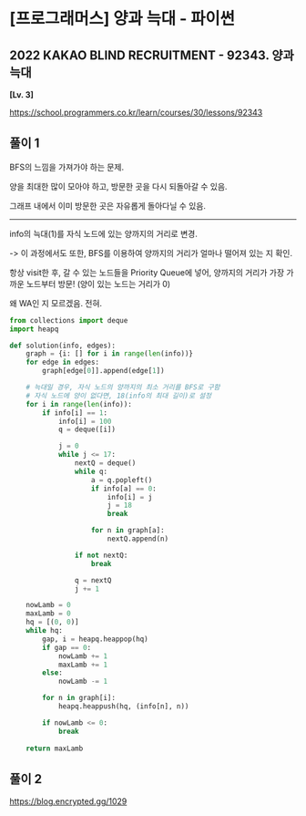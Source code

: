 # [프로그래머스] 양과 늑대 - 파이썬

## 2022 KAKAO BLIND RECRUITMENT - 92343. 양과 늑대

**[Lv. 3]**



https://school.programmers.co.kr/learn/courses/30/lessons/92343



## 풀이 1

BFS의 느낌을 가져가야 하는 문제.

양을 최대한 많이 모아야 하고, 방문한 곳을 다시 되돌아갈 수 있음.

그래프 내에서 이미 방문한 곳은 자유롭게 돌아다닐 수 있음.

---

info의 늑대(1)를 자식 노드에 있는 양까지의 거리로 변경.

-> 이 과정에서도 또한, BFS를 이용하여 양까지의 거리가 얼마나 떨어져 있는 지 확인.

항상 visit한 후, 갈 수 있는 노드들을 Priority Queue에 넣어, 양까지의 거리가 가장 가까운 노드부터 방문! (양이 있는 노드는 거리가 0)



왜 WA인 지 모르겠음. 전혀.

```python
from collections import deque
import heapq

def solution(info, edges):
    graph = {i: [] for i in range(len(info))}
    for edge in edges:
        graph[edge[0]].append(edge[1])

    # 늑대일 경우, 자식 노드의 양까지의 최소 거리를 BFS로 구함
    # 자식 노드에 양이 없다면, 18(info의 최대 길이)로 설정
    for i in range(len(info)):
        if info[i] == 1:
            info[i] = 100
            q = deque([i])

            j = 0
            while j <= 17:
                nextQ = deque()
                while q:
                    a = q.popleft()
                    if info[a] == 0:
                        info[i] = j
                        j = 18
                        break

                    for n in graph[a]:
                        nextQ.append(n)

                if not nextQ:
                    break

                q = nextQ
                j += 1

    nowLamb = 0
    maxLamb = 0
    hq = [(0, 0)]
    while hq:
        gap, i = heapq.heappop(hq)
        if gap == 0:
            nowLamb += 1
            maxLamb += 1
        else:
            nowLamb -= 1

        for n in graph[i]:
            heapq.heappush(hq, (info[n], n))

        if nowLamb <= 0:
            break
            
    return maxLamb
```



## 풀이 2

https://blog.encrypted.gg/1029
